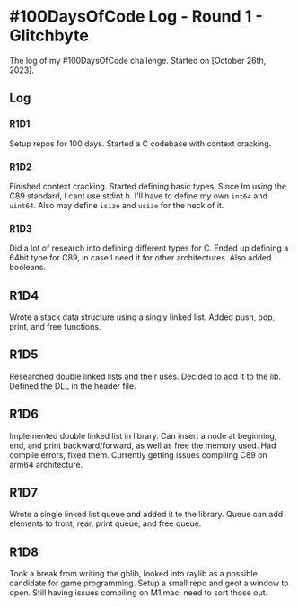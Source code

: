 # #100DaysOfCode Log - Round 1 - Glitchbyte

The log of my #100DaysOfCode challenge. Started on [October 26th, 2023].

## Log

### R1D1 
Setup repos for 100 days. Started a C codebase with context cracking.

### R1D2
Finished context cracking. Started defining basic types. Since Im using the C89 standard, I cant use stdint.h.
I'll have to define my own `int64` and `uint64`. Also may define `isize` and `usize` for the heck of it.

### R1D3
Did a lot of research into defining different types for C. Ended up defining a 64bit type for C89, in case I need it for other architectures. Also added booleans.

## R1D4
Wrote a stack data structure using a singly linked list. Added push, pop, print, and free functions.

## R1D5
Researched double linked lists and their uses. Decided to add it to the lib. Defined the DLL in the header file.

## R1D6
Implemented double linked list in library. Can insert a node at beginning, end, and print backward/forward, as well as free the memory used. Had compile errors, fixed them. Currently getting issues compiling C89 on arm64 architecture.

## R1D7
Wrote a single linked list queue and added it to the library. Queue can add elements to front, rear, print queue, and free queue.

## R1D8
Took a break from writing the gblib, looked into raylib as a possible candidate for game programming. Setup a small repo and geot a window to open. Still having issues compiling on M1 mac; need to sort those out.
